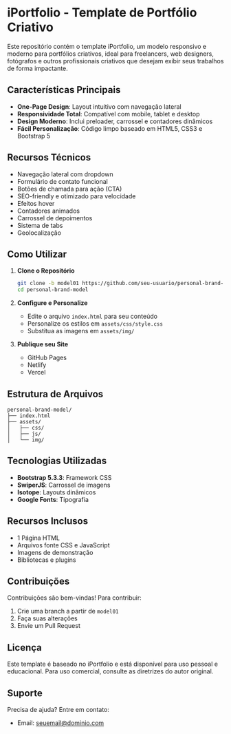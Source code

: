 # iPortfolio - Template de Portfólio Criativo

Este repositório contém o template iPortfolio, um modelo responsivo e moderno para portfólios criativos, ideal para freelancers, web designers, fotógrafos e outros profissionais criativos que desejam exibir seus trabalhos de forma impactante.

## Características Principais

- **One-Page Design**: Layout intuitivo com navegação lateral
- **Responsividade Total**: Compatível com mobile, tablet e desktop
- **Design Moderno**: Inclui preloader, carrossel e contadores dinâmicos
- **Fácil Personalização**: Código limpo baseado em HTML5, CSS3 e Bootstrap 5

## Recursos Técnicos

- Navegação lateral com dropdown
- Formulário de contato funcional
- Botões de chamada para ação (CTA)
- SEO-friendly e otimizado para velocidade
- Efeitos hover
- Contadores animados
- Carrossel de depoimentos
- Sistema de tabs
- Geolocalização

## Como Utilizar

1. **Clone o Repositório**
   ```bash
   git clone -b model01 https://github.com/seu-usuario/personal-brand-model.git
   cd personal-brand-model
   ```

2. **Configure e Personalize**
   - Edite o arquivo `index.html` para seu conteúdo
   - Personalize os estilos em `assets/css/style.css`
   - Substitua as imagens em `assets/img/`

3. **Publique seu Site**
   - GitHub Pages
   - Netlify
   - Vercel

## Estrutura de Arquivos

```
personal-brand-model/
├── index.html
├── assets/
│   ├── css/
│   ├── js/
│   └── img/
```

## Tecnologias Utilizadas

- **Bootstrap 5.3.3**: Framework CSS
- **SwiperJS**: Carrossel de imagens
- **Isotope**: Layouts dinâmicos
- **Google Fonts**: Tipografia

## Recursos Inclusos

- 1 Página HTML
- Arquivos fonte CSS e JavaScript
- Imagens de demonstração
- Bibliotecas e plugins

## Contribuições

Contribuições são bem-vindas! Para contribuir:

1. Crie uma branch a partir de `model01`
2. Faça suas alterações
3. Envie um Pull Request

## Licença

Este template é baseado no iPortfolio e está disponível para uso pessoal e educacional. Para uso comercial, consulte as diretrizes do autor original.

## Suporte

Precisa de ajuda? Entre em contato:
- Email: seuemail@dominio.com